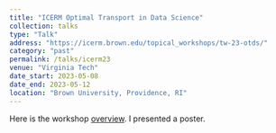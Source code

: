 ```yaml
---
title: "ICERM Optimal Transport in Data Science"
collection: talks
type: "Talk"
address: "https://icerm.brown.edu/topical_workshops/tw-23-otds/"
category: "past"
permalink: /talks/icerm23
venue: "Virginia Tech"
date_start: 2023-05-08
date_end: 2023-05-12
location: "Brown University, Providence, RI"
---
```


Here is the workshop [overview](https://icerm.brown.edu/topical_workshops/tw-23-otds/#workshopoverview). I presented a poster.
